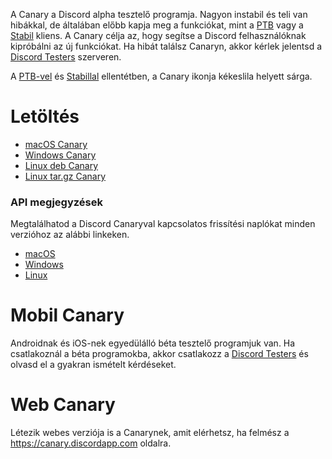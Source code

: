<!-- TITLE: [HU] Discord Canary -->

A Canary a Discord alpha tesztelő programja. Nagyon instabil és teli van hibákkal, de általában előbb kapja meg a funkciókat, mint a [PTB](/ptb) vagy a [Stabil](/stable) kliens. A Canary célja az, hogy segítse a Discord felhasználóknak kipróbálni az új funkciókat. Ha hibát találsz Canaryn, akkor kérlek jelentsd a [Discord Testers](http://discord.gg/discord-testers) szerveren.

A [PTB-vel](/ptb) és [Stabillal](/stable) ellentétben, a Canary ikonja kékeslila helyett sárga.

# Letöltés
* [macOS Canary](https://discordapp.com/api/download/canary?platform=osx)
* [Windows Canary](https://discordapp.com/api/download/canary?platform=win)
* [Linux deb Canary](https://discordapp.com/api/download/canary?platform=linux&format=deb)
* [Linux tar.gz Canary](https://discordapp.com/api/download/canary?platform=linux&format=tar.gz)
### API megjegyzések
Megtalálhatod a Discord Canaryval kapcsolatos frissítési naplókat minden verzióhoz az alábbi linkeken.
* [macOS](https://discordapp.com/api/canary/updates?platform=osx)
* [Windows](https://discordapp.com/api/canary/updates?platform=win)
* [Linux](https://discordapp.com/api/canary/updates?platform=linux)
# Mobil Canary
Androidnak és iOS-nek egyedülálló béta tesztelő programjuk van. Ha csatlakoznál a béta programokba, akkor csatlakozz a [Discord Testers](http://discord.gg/discord-testers) és olvasd el a gyakran ismételt kérdéseket.

# Web Canary
Létezik webes verziója is a Canarynek, amit elérhetsz, ha felmész a https://canary.discordapp.com oldalra.